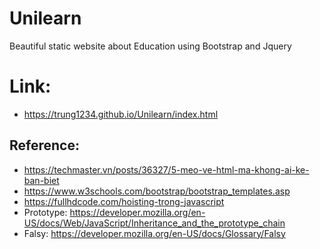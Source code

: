 # Unilearn
Beautiful static website about Education using Bootstrap and Jquery
# Link:
- https://trung1234.github.io/Unilearn/index.html
## Reference:
- https://techmaster.vn/posts/36327/5-meo-ve-html-ma-khong-ai-ke-ban-biet
- https://www.w3schools.com/bootstrap/bootstrap_templates.asp
- https://fullhdcode.com/hoisting-trong-javascript
- Prototype: https://developer.mozilla.org/en-US/docs/Web/JavaScript/Inheritance_and_the_prototype_chain
- Falsy: https://developer.mozilla.org/en-US/docs/Glossary/Falsy
